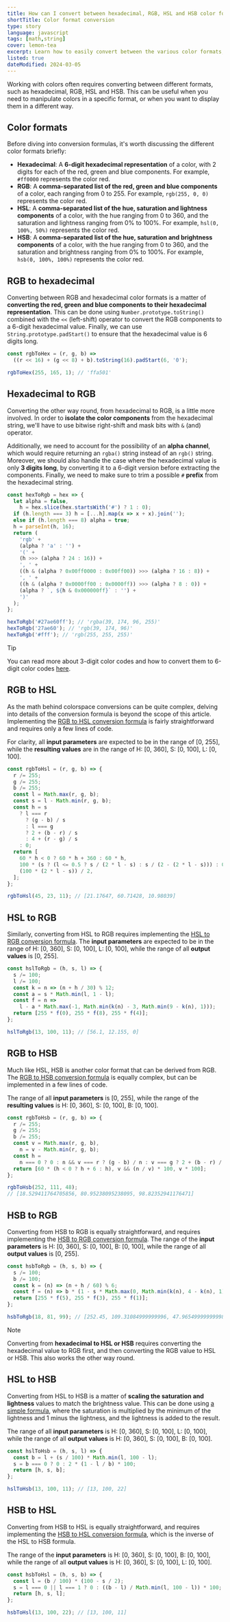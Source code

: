 ```yaml
---
title: How can I convert between hexadecimal, RGB, HSL and HSB color formats in JavaScript?
shortTitle: Color format conversion
type: story
language: javascript
tags: [math,string]
cover: lemon-tea
excerpt: Learn how to easily convert between the various color formats, using JavaScript and a few simple formulas.
listed: true
dateModified: 2024-03-05
---
```


Working with colors often requires converting between different formats, such as hexadecimal, RGB, HSL and HSB. This can be useful when you need to manipulate colors in a specific format, or when you want to display them in a different way.

## Color formats

Before diving into conversion formulas, it's worth discussing the different color formats briefly:

- **Hexadecimal**: A **6-digit hexadecimal representation** of a color, with 2 digits for each of the red, green and blue components. For example, `#ff0000` represents the color red.
- **RGB**: A **comma-separated list of the red, green and blue components** of a color, each ranging from 0 to 255. For example, `rgb(255, 0, 0)` represents the color red.
- **HSL**: A **comma-separated list of the hue, saturation and lightness components** of a color, with the hue ranging from 0 to 360, and the saturation and lightness ranging from 0% to 100%. For example, `hsl(0, 100%, 50%)` represents the color red.
- **HSB**: A **comma-separated list of the hue, saturation and brightness components** of a color, with the hue ranging from 0 to 360, and the saturation and brightness ranging from 0% to 100%. For example, `hsb(0, 100%, 100%)` represents the color red.

## RGB to hexadecimal

Converting between RGB and hexadecimal color formats is a matter of **converting the red, green and blue components to their hexadecimal representation**. This can be done using `Number.prototype.toString()` combined with the `<<` (left-shift) operator to convert the RGB components to a 6-digit hexadecimal value. Finally, we can use `String.prototype.padStart()` to ensure that the hexadecimal value is 6 digits long.

```js
const rgbToHex = (r, g, b) =>
  ((r << 16) + (g << 8) + b).toString(16).padStart(6, '0');

rgbToHex(255, 165, 1); // 'ffa501'
```

## Hexadecimal to RGB

Converting the other way round, from hexadecimal to RGB, is a little more involved. In order to **isolate the color components** from the hexadecimal string, we'll have to use bitwise right-shift and mask bits with `&` (and) operator.

Additionally, we need to account for the possibility of an **alpha channel**, which would require returning an `rgba()` string instead of an `rgb()` string. Moreover, we should also handle the case where the hexadecimal value is only **3 digits long**, by converting it to a 6-digit version before extracting the components. Finally, we need to make sure to trim a possible `#` **prefix** from the hexadecimal string.

```js
const hexToRgb = hex => {
  let alpha = false,
    h = hex.slice(hex.startsWith('#') ? 1 : 0);
  if (h.length === 3) h = [...h].map(x => x + x).join('');
  else if (h.length === 8) alpha = true;
  h = parseInt(h, 16);
  return (
    'rgb' +
    (alpha ? 'a' : '') +
    '(' +
    (h >>> (alpha ? 24 : 16)) +
    ', ' +
    ((h & (alpha ? 0x00ff0000 : 0x00ff00)) >>> (alpha ? 16 : 8)) +
    ', ' +
    ((h & (alpha ? 0x0000ff00 : 0x0000ff)) >>> (alpha ? 8 : 0)) +
    (alpha ? `, ${h & 0x000000ff}` : '') +
    ')'
  );
};

hexToRgb('#27ae60ff'); // 'rgba(39, 174, 96, 255)'
hexToRgb('27ae60'); // 'rgb(39, 174, 96)'
hexToRgb('#fff'); // 'rgb(255, 255, 255)'
```

> [!TIP]
>
> You can read more about 3-digit color codes and how to convert them to 6-digit color codes [here](/js/s/extend-hex).

## RGB to HSL

As the math behind colorspace conversions can be quite complex, delving into details of the conversion formula is beyond the scope of this article. Implementing the [RGB to HSL conversion formula](https://en.wikipedia.org/wiki/HSL_and_HSV#From_RGB) is fairly straightforward and requires only a few lines of code.

For clarity, all **input parameters** are expected to be in the range of [0, 255], while the **resulting values** are in the range of H: [0, 360], S: [0, 100], L: [0, 100].

```js
const rgbToHsl = (r, g, b) => {
  r /= 255;
  g /= 255;
  b /= 255;
  const l = Math.max(r, g, b);
  const s = l - Math.min(r, g, b);
  const h = s
    ? l === r
      ? (g - b) / s
      : l === g
      ? 2 + (b - r) / s
      : 4 + (r - g) / s
    : 0;
  return [
    60 * h < 0 ? 60 * h + 360 : 60 * h,
    100 * (s ? (l <= 0.5 ? s / (2 * l - s) : s / (2 - (2 * l - s))) : 0),
    (100 * (2 * l - s)) / 2,
  ];
};

rgbToHsl(45, 23, 11); // [21.17647, 60.71428, 10.98039]
```

## HSL to RGB

Similarly, converting from HSL to RGB requires implementing the [HSL to RGB conversion formula](https://en.wikipedia.org/wiki/HSL_and_HSV#HSL_to_RGB). The **input parameters** are expected to be in the range of H: [0, 360], S: [0, 100], L: [0, 100], while the range of all **output values** is [0, 255].

```js
const hslToRgb = (h, s, l) => {
  s /= 100;
  l /= 100;
  const k = n => (n + h / 30) % 12;
  const a = s * Math.min(l, 1 - l);
  const f = n =>
    l - a * Math.max(-1, Math.min(k(n) - 3, Math.min(9 - k(n), 1)));
  return [255 * f(0), 255 * f(8), 255 * f(4)];
};

hslToRgb(13, 100, 11); // [56.1, 12.155, 0]
```

## RGB to HSB

Much like HSL, HSB is another color format that can be derived from RGB. The [RGB to HSB conversion formula](https://en.wikipedia.org/wiki/HSL_and_HSV#From_RGB) is equally complex, but can be implemented in a few lines of code.

The range of all **input parameters** is [0, 255], while the range of the **resulting values** is H: [0, 360], S: [0, 100], B: [0, 100].

```js
const rgbToHsb = (r, g, b) => {
  r /= 255;
  g /= 255;
  b /= 255;
  const v = Math.max(r, g, b),
    n = v - Math.min(r, g, b);
  const h =
    n === 0 ? 0 : n && v === r ? (g - b) / n : v === g ? 2 + (b - r) / n : 4 + (r - g) / n;
  return [60 * (h < 0 ? h + 6 : h), v && (n / v) * 100, v * 100];
};

rgbToHsb(252, 111, 48);
// [18.529411764705856, 80.95238095238095, 98.82352941176471]
```

## HSB to RGB

Converting from HSB to RGB is equally straightforward, and requires implementing the [HSB to RGB conversion formula](https://en.wikipedia.org/wiki/HSL_and_HSV#HSV_to_RGB). The range of the **input parameters** is H: [0, 360], S: [0, 100], B: [0, 100], while the range of all **output values** is [0, 255].

```js
const hsbToRgb = (h, s, b) => {
  s /= 100;
  b /= 100;
  const k = (n) => (n + h / 60) % 6;
  const f = (n) => b * (1 - s * Math.max(0, Math.min(k(n), 4 - k(n), 1)));
  return [255 * f(5), 255 * f(3), 255 * f(1)];
};

hsbToRgb(18, 81, 99); // [252.45, 109.31084999999996, 47.965499999999984]
```

> [!NOTE]
>
> Converting from **hexadecimal to HSL or HSB** requires converting the hexadecimal value to RGB first, and then converting the RGB value to HSL or HSB. This also works the other way round.

## HSL to HSB

Converting from HSL to HSB is a matter of **scaling the saturation and lightness** values to match the brightness value. This can be done using [a simple formula](https://en.wikipedia.org/wiki/HSL_and_HSV#HSL_to_HSV), where the saturation is multiplied by the minimum of the lightness and 1 minus the lightness, and the lightness is added to the result.

The range of all **input parameters** is H: [0, 360], S: [0, 100], L: [0, 100], while the range of all **output values** is H: [0, 360], S: [0, 100], B: [0, 100].

```js
const hslToHsb = (h, s, l) => {
  const b = l + (s / 100) * Math.min(l, 100 - l);
  s = b === 0 ? 0 : 2 * (1 - l / b) * 100;
  return [h, s, b];
};

hslToHsb(13, 100, 11); // [13, 100, 22]
```

## HSB to HSL

Converting from HSB to HSL is equally straightforward, and requires implementing the [HSB to HSL conversion formula](https://en.wikipedia.org/wiki/HSL_and_HSV#HSV_to_HSL), which is the inverse of the HSL to HSB formula.

The range of the **input parameters** is H: [0, 360], S: [0, 100], B: [0, 100], while the range of all **output values** is H: [0, 360], S: [0, 100], L: [0, 100].

```js
const hsbToHsl = (h, s, b) => {
  const l = (b / 100) * (100 - s / 2);
  s = l === 0 || l === 1 ? 0 : ((b - l) / Math.min(l, 100 - l)) * 100;
  return [h, s, l];
};

hsbToHsl(13, 100, 22); // [13, 100, 11]
```
